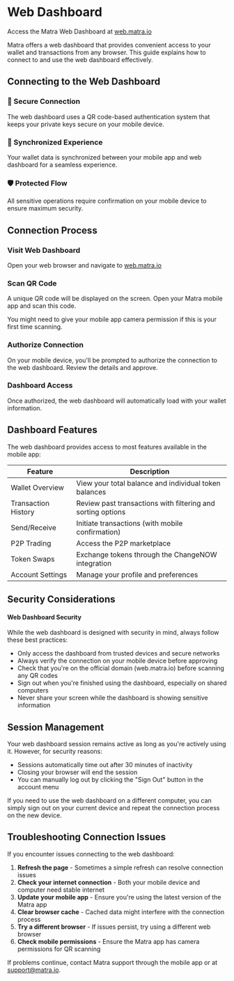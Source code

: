 # Web Dashboard

<div class="callout tip">
  <p>Access the Matra Web Dashboard at <a href="https://web.matra.io/" target="_blank">web.matra.io</a></p>
</div>

Matra offers a web dashboard that provides convenient access to your wallet and transactions from any browser. This guide explains how to connect to and use the web dashboard effectively.

## Connecting to the Web Dashboard

<div class="card-container">
  <div class="card">
    <h3 class="card-title">🔐 Secure Connection</h3>
    <p>The web dashboard uses a QR code-based authentication system that keeps your private keys secure on your mobile device.</p>
  </div>
  <div class="card">
    <h3 class="card-title">🔄 Synchronized Experience</h3>
    <p>Your wallet data is synchronized between your mobile app and web dashboard for a seamless experience.</p>
  </div>
  <div class="card">
    <h3 class="card-title">🛡️ Protected Flow</h3>
    <p>All sensitive operations require confirmation on your mobile device to ensure maximum security.</p>
  </div>
</div>

## Connection Process

<div class="steps">
  <div class="step">
    <h3>Visit Web Dashboard</h3>
    <p>Open your web browser and navigate to <a href="https://web.matra.io/" target="_blank">web.matra.io</a></p>
  </div>
  <div class="step">
    <h3>Scan QR Code</h3>
    <p>A unique QR code will be displayed on the screen. Open your Matra mobile app and scan this code.</p>
    <div class="callout note">
      <p>You might need to give your mobile app camera permission if this is your first time scanning.</p>
    </div>
  </div>
  <div class="step">
    <h3>Authorize Connection</h3>
    <p>On your mobile device, you'll be prompted to authorize the connection to the web dashboard. Review the details and approve.</p>
  </div>
  <div class="step">
    <h3>Dashboard Access</h3>
    <p>Once authorized, the web dashboard will automatically load with your wallet information.</p>
  </div>
</div>

## Dashboard Features

The web dashboard provides access to most features available in the mobile app:

<table>
  <thead>
    <tr>
      <th>Feature</th>
      <th>Description</th>
    </tr>
  </thead>
  <tbody>
    <tr>
      <td>Wallet Overview</td>
      <td>View your total balance and individual token balances</td>
    </tr>
    <tr>
      <td>Transaction History</td>
      <td>Review past transactions with filtering and sorting options</td>
    </tr>
    <tr>
      <td>Send/Receive</td>
      <td>Initiate transactions (with mobile confirmation)</td>
    </tr>
    <tr>
      <td>P2P Trading</td>
      <td>Access the P2P marketplace</td>
    </tr>
    <tr>
      <td>Token Swaps</td>
      <td>Exchange tokens through the ChangeNOW integration</td>
    </tr>
    <tr>
      <td>Account Settings</td>
      <td>Manage your profile and preferences</td>
    </tr>
  </tbody>
</table>

## Security Considerations

<div class="callout warning">
  <h4>Web Dashboard Security</h4>
  <p>While the web dashboard is designed with security in mind, always follow these best practices:</p>
  <ul>
    <li>Only access the dashboard from trusted devices and secure networks</li>
    <li>Always verify the connection on your mobile device before approving</li>
    <li>Check that you're on the official domain (web.matra.io) before scanning any QR codes</li>
    <li>Sign out when you're finished using the dashboard, especially on shared computers</li>
    <li>Never share your screen while the dashboard is showing sensitive information</li>
  </ul>
</div>

## Session Management

Your web dashboard session remains active as long as you're actively using it. However, for security reasons:

- Sessions automatically time out after 30 minutes of inactivity
- Closing your browser will end the session
- You can manually log out by clicking the "Sign Out" button in the account menu

<div class="callout tip">
  <p>If you need to use the web dashboard on a different computer, you can simply sign out on your current device and repeat the connection process on the new device.</p>
</div>

## Troubleshooting Connection Issues

If you encounter issues connecting to the web dashboard:

1. **Refresh the page** - Sometimes a simple refresh can resolve connection issues
2. **Check your internet connection** - Both your mobile device and computer need stable internet
3. **Update your mobile app** - Ensure you're using the latest version of the Matra app
4. **Clear browser cache** - Cached data might interfere with the connection process
5. **Try a different browser** - If issues persist, try using a different web browser
6. **Check mobile permissions** - Ensure the Matra app has camera permissions for QR scanning

If problems continue, contact Matra support through the mobile app or at support@matra.io. 